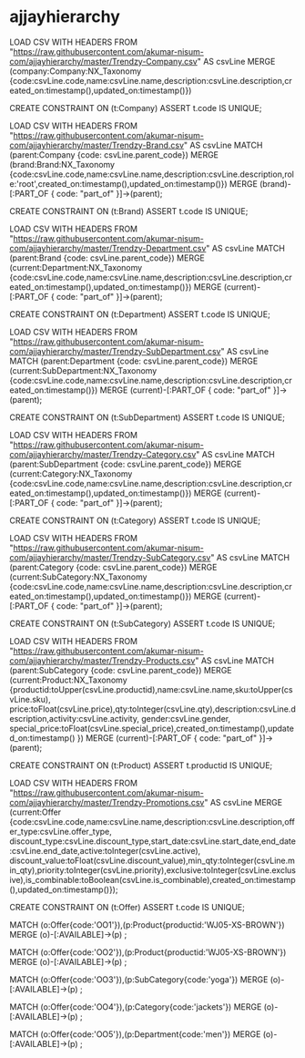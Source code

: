 # ajjayhierarchy
LOAD CSV WITH HEADERS FROM "https://raw.githubusercontent.com/akumar-nisum-com/ajjayhierarchy/master/Trendzy-Company.csv" AS csvLine 
MERGE (company:Company:NX_Taxonomy {code:csvLine.code,name:csvLine.name,description:csvLine.description,created_on:timestamp(),updated_on:timestamp()})

CREATE CONSTRAINT ON (t:Company) ASSERT t.code IS UNIQUE;

LOAD CSV WITH HEADERS FROM "https://raw.githubusercontent.com/akumar-nisum-com/ajjayhierarchy/master/Trendzy-Brand.csv" AS csvLine 
MATCH (parent:Company {code: csvLine.parent_code})
MERGE (brand:Brand:NX_Taxonomy {code:csvLine.code,name:csvLine.name,description:csvLine.description,role:'root',created_on:timestamp(),updated_on:timestamp()})
MERGE (brand)-[:PART_OF { code: "part_of" }]->(parent);


CREATE CONSTRAINT ON (t:Brand) ASSERT t.code IS UNIQUE;

LOAD CSV WITH HEADERS FROM "https://raw.githubusercontent.com/akumar-nisum-com/ajjayhierarchy/master/Trendzy-Department.csv" AS csvLine 
MATCH (parent:Brand {code: csvLine.parent_code})
MERGE (current:Department:NX_Taxonomy {code:csvLine.code,name:csvLine.name,description:csvLine.description,created_on:timestamp(),updated_on:timestamp()})
MERGE (current)-[:PART_OF { code: "part_of" }]->(parent);

CREATE CONSTRAINT ON (t:Department) ASSERT t.code IS UNIQUE;

LOAD CSV WITH HEADERS FROM "https://raw.githubusercontent.com/akumar-nisum-com/ajjayhierarchy/master/Trendzy-SubDepartment.csv" AS csvLine 
MATCH (parent:Department {code: csvLine.parent_code})
MERGE (current:SubDepartment:NX_Taxonomy {code:csvLine.code,name:csvLine.name,description:csvLine.description,created_on:timestamp()})
MERGE (current)-[:PART_OF { code: "part_of" }]->(parent);

CREATE CONSTRAINT ON (t:SubDepartment) ASSERT t.code IS UNIQUE;

LOAD CSV WITH HEADERS FROM "https://raw.githubusercontent.com/akumar-nisum-com/ajjayhierarchy/master/Trendzy-Category.csv" AS csvLine 
MATCH (parent:SubDepartment {code: csvLine.parent_code})
MERGE (current:Category:NX_Taxonomy {code:csvLine.code,name:csvLine.name,description:csvLine.description,created_on:timestamp(),updated_on:timestamp()})
MERGE (current)-[:PART_OF { code: "part_of" }]->(parent);

CREATE CONSTRAINT ON (t:Category) ASSERT t.code IS UNIQUE;

LOAD CSV WITH HEADERS FROM "https://raw.githubusercontent.com/akumar-nisum-com/ajjayhierarchy/master/Trendzy-SubCategory.csv" AS csvLine 
MATCH (parent:Category {code: csvLine.parent_code})
MERGE (current:SubCategory:NX_Taxonomy {code:csvLine.code,name:csvLine.name,description:csvLine.description,created_on:timestamp(),updated_on:timestamp()})
MERGE (current)-[:PART_OF { code: "part_of" }]->(parent);

CREATE CONSTRAINT ON (t:SubCategory) ASSERT t.code IS UNIQUE;

LOAD CSV WITH HEADERS FROM "https://raw.githubusercontent.com/akumar-nisum-com/ajjayhierarchy/master/Trendzy-Products.csv" AS csvLine 
MATCH (parent:SubCategory {code: csvLine.parent_code})
MERGE (current:Product:NX_Taxonomy {productid:toUpper(csvLine.productid),name:csvLine.name,sku:toUpper(csvLine.sku),
price:toFloat(csvLine.price),qty:toInteger(csvLine.qty),description:csvLine.description,activity:csvLine.activity,
gender:csvLine.gender,
special_price:toFloat(csvLine.special_price),created_on:timestamp(),updated_on:timestamp()
})
MERGE (current)-[:PART_OF { code: "part_of" }]->(parent);

CREATE CONSTRAINT ON (t:Product) ASSERT t.productid IS UNIQUE;




LOAD CSV WITH HEADERS FROM "https://raw.githubusercontent.com/akumar-nisum-com/ajjayhierarchy/master/Trendzy-Promotions.csv" AS csvLine 
MERGE (current:Offer {code:csvLine.code,name:csvLine.name,description:csvLine.description,offer_type:csvLine.offer_type,
discount_type:csvLine.discount_type,start_date:csvLine.start_date,end_date:csvLine.end_date,active:toInteger(csvLine.active),
discount_value:toFloat(csvLine.discount_value),min_qty:toInteger(csvLine.min_qty),priority:toInteger(csvLine.priority),exclusive:toInteger(csvLine.exclusive),is_combinable:toBoolean(csvLine.is_combinable),created_on:timestamp(),updated_on:timestamp()});


CREATE CONSTRAINT ON (t:Offer) ASSERT t.code IS UNIQUE;


MATCH (o:Offer{code:'OO1'}),(p:Product{productid:'WJ05-XS-BROWN'}) MERGE (o)-[:AVAILABLE]->(p) ;

MATCH (o:Offer{code:'OO2'}),(p:Product{productid:'WJ05-XS-BROWN'}) MERGE (o)-[:AVAILABLE]->(p) ;

MATCH (o:Offer{code:'OO3'}),(p:SubCategory{code:'yoga'}) MERGE (o)-[:AVAILABLE]->(p) ;

MATCH (o:Offer{code:'OO4'}),(p:Category{code:'jackets'}) MERGE (o)-[:AVAILABLE]->(p) ;

MATCH (o:Offer{code:'OO5'}),(p:Department{code:'men'}) MERGE (o)-[:AVAILABLE]->(p) ;
